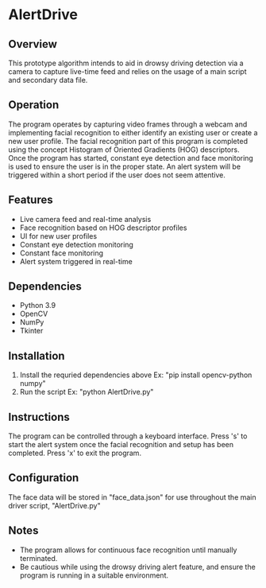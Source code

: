 # AlertDrive

## Overview
This prototype algorithm intends to aid in drowsy driving detection via a camera to capture live-time feed and relies on the usage of a main script and secondary data file. 

## Operation
The program operates by capturing video frames through a webcam and implementing facial recognition to either identify an existing user or create a new user profile. The facial recognition part of this program is completed using the concept Histogram of Oriented Gradients (HOG) descriptors. Once the program has started, constant eye detection and face monitoring is used to ensure the user is in the proper state. An alert system will be triggered within a short period if the user does not seem attentive.  

## Features 
- Live camera feed and real-time analysis 
- Face recognition based on HOG descriptor profiles
- UI for new user profiles
- Constant eye detection monitoring
- Constant face monitoring
- Alert system triggered in real-time

## Dependencies
- Python 3.9
- OpenCV
- NumPy
- Tkinter

## Installation
1. Install the requried dependencies above
   Ex: "pip install opencv-python numpy"
2. Run the script
   Ex: "python AlertDrive.py"

## Instructions
The program can be controlled through a keyboard interface. Press 's' to start the alert system once the facial recognition and setup has been completed. Press 'x' to exit the program. 

## Configuration
The face data will be stored in "face_data.json" for use throughout the main driver script, "AlertDrive.py"

## Notes
- The program allows for continuous face recognition until manually terminated.
- Be cautious while using the drowsy driving alert feature, and ensure the program is running in a suitable environment.
